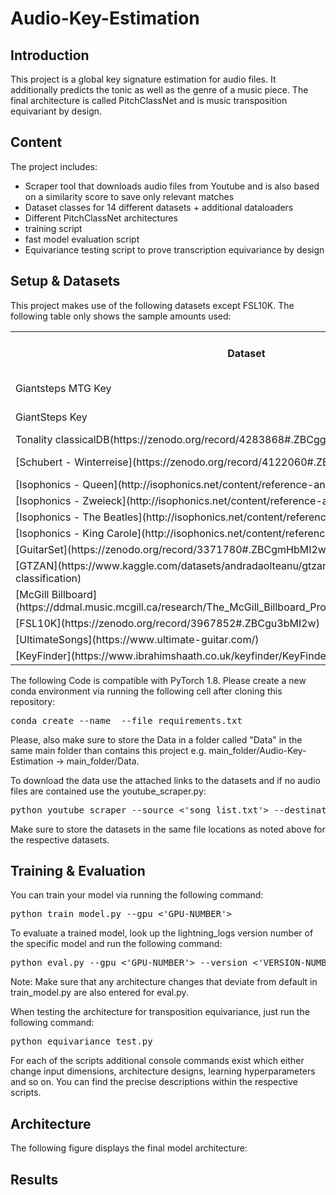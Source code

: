 # Audio-Key-Estimation

## Introduction

This project is a global key signature estimation for audio files. It additionally predicts the tonic as well as the genre of a music piece. The final architecture is called PitchClassNet and is music transposition equivariant by design.

## Content

The project includes:
- Scraper tool that downloads audio files from Youtube and is also based on a similarity score to save only relevant matches
- Dataset classes for 14 different datasets + additional dataloaders
- Different PitchClassNet architectures
- training script
- fast model evaluation script
- Equivariance testing script to prove transcription equivariance by design

## Setup & Datasets

This project makes use of the following datasets except FSL10K. The following table only shows the sample amounts used: 

<table>
    <col>
    <col>
    <col>
    <col>
    <tr>
        <th rowspan=1>Dataset</th>
        <th rowspan=1>Amount of Samples</th>
        <th rowspan=1>Genre Annotations</th>
        <th rowspan=1>Folder Locations</th>
        <th rowspan=1>Links</th>
    </tr>
    <tr>
        <td>Giantsteps MTG Key</td>
        <td>1486</td>
        <td>Yes</td>
        <td>Data/giantsteps-mtg-key-dataset</td>
        <td>https://www.upf.edu/web/mtg/giantsteps-key</td>
    </tr>
    <tr>
        <td>GiantSteps Key</td>
        <td>604</td>
        <td>Yes</td>
        <td>Data/giantsteps-key-dataset</td>
        <td>https://github.com/GiantSteps/giantsteps-key-dataset</td>
    </tr>
    <tr>
        <td>Tonality classicalDB(https://zenodo.org/record/4283868#.ZBCggnbMI2w)</td>
        <td>342</td>
        <td>Yes</td>
        <td>Data/Tonality</td>
        <td>Data/Tonality</td>
    </tr>
    <tr>
        <td>[Schubert - Winterreise](https://zenodo.org/record/4122060#.ZBCgV3bMI2y)</td>
        <td>48</td>
        <td>Yes</td>
        <td>Data/Schubert_Winterreise_Dataset_v1-1</td>
    </tr>
    <tr>
        <td>[Isophonics - Queen](http://isophonics.net/content/reference-annotations-queen)</td>
        <td>19</td>
        <td>Yes</td>
        <td>Data/Queen_Isophonics</td>
    </tr>
    <tr>
        <td>[Isophonics - Zweieck](http://isophonics.net/content/reference-annotations-zweieck)</td>
        <td>18</td>
        <td>Yes</td>
        <td>Data/Zweieck_Isophonics</td>
    </tr>
    <tr>
        <td>[Isophonics - The Beatles](http://isophonics.net/content/reference-annotations-beatles)</td>
        <td>177</td>
        <td>Yes</td>
        <td>Data/Beatles_Isophonics</td>
    </tr>
    <tr>
        <td>[Isophonics - King Carole](http://isophonics.net/content/reference-annotations-carole-king)</td>
        <td>7</td>
        <td>Yes</td>
        <td>Data/King_Carole_Isophonics</td>
    </tr>
    <tr>
        <td>[GuitarSet](https://zenodo.org/record/3371780#.ZBCgmHbMI2w)</td>
        <td>360</td>
        <td>No</td>
        <td>Data/GuitarSet</td>
    </tr>
    <tr>
        <td>[GTZAN](https://www.kaggle.com/datasets/andradaolteanu/gtzan-dataset-music-genre-classification)</td>
        <td>837</td>
        <td>No</td>
        <td>Data/GTZAN</td>
    </tr>
    <tr>
        <td>[McGill Billboard](https://ddmal.music.mcgill.ca/research/The_McGill_Billboard_Project_(Chord_Analysis_Dataset)/)</td>
        <td>734</td>
        <td>No</td>
        <td>Data/McGill-Billboard</td>
    </tr>
    <tr>
        <td>[FSL10K](https://zenodo.org/record/3967852#.ZBCgu3bMI2w)</td>
        <td>9486</td>
        <td>No</td>
        <td>Data/FSL10K</td>
    </tr>
    <tr>
        <td>[UltimateSongs](https://www.ultimate-guitar.com/)</td>
        <td>25412</td>
        <td>Yes</td>
        <td>Data/UltimateSongs</td>
    </tr>
    <tr>
        <td>[KeyFinder](https://www.ibrahimshaath.co.uk/keyfinder/KeyFinderV2Dataset.pdf)</td>
        <td>841</td>
        <td>No</td>
        <td>Data/KeyFinder</td>
    </tr>

</table>

The following Code is compatible with PyTorch 1.8. Please create a new conda environment via running the following cell after cloning this repository:
<pre lang="shell">conda create --name <env> --file requirements.txt</pre>

Please, also make sure to store the Data in a folder called "Data" in the same main folder than contains this project e.g. main_folder/Audio-Key-Estimation -> main_folder/Data.

To download the data use the attached links to the datasets and if no audio files are contained use the youtube_scraper.py:
<pre lang="shell">python youtube_scraper --source <'song_list.txt'> --destination <'Dataset name'></pre>
Make sure to store the datasets in the same file locations as noted above for the respective datasets.

## Training & Evaluation

You can train your model via running the following command:
<pre lang="shell">python train_model.py --gpu <'GPU-NUMBER'></pre>

To evaluate a trained model, look up the lightning_logs version number of the specific model and run the following command:
<pre lang="shell">python eval.py --gpu <'GPU-NUMBER'> --version <'VERSION-NUMBER'></pre>
Note: Make sure that any architecture changes that deviate from default in train_model.py are also entered for eval.py.

When testing the architecture for transposition equivariance, just run the following command:
<pre lang="shell">python equivariance_test.py</pre>

For each of the scripts additional console commands exist which either change input dimensions, architecture designs, learning hyperparameters and so on. You can find the precise descriptions within the respective scripts.

## Architecture
The following figure displays the final model architecture:


## Results


